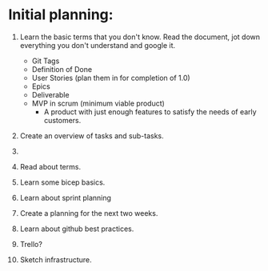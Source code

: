 # Initial planning:

1. Learn the basic terms that you don't know. Read the document, jot down everything you don't understand and google it.
	* Git Tags
	* Definition of Done
	* User Stories (plan them in for completion of 1.0)
	* Epics
	* Deliverable
	* MVP in scrum (minimum viable product)
		* A product with just enough features to satisfy the needs of early customers.
2. Create an overview of tasks and sub-tasks.
3. 

1. Read about terms.
2. Learn some bicep basics.
3. Learn about sprint planning
4. Create a planning for the next two weeks.
5. Learn about github best practices.
6. Trello?
7. Sketch infrastructure.